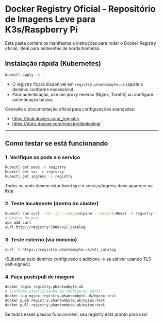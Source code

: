 # Docker Registry Oficial - Repositório de Imagens Leve para K3s/Raspberry Pi

Esta pasta contém os manifestos e instruções para rodar o Docker Registry oficial, ideal para ambientes de borda/homelab.

## Instalação rápida (Kubernetes)

```sh
kubectl apply -k .
```

- O registry ficará disponível em `registry.phantombyte.uk` (ajuste o domínio conforme necessário).
- Para autenticação, use um proxy reverso (Nginx, Traefik) ou configure autenticação básica.

Consulte a documentação oficial para configurações avançadas:
- https://hub.docker.com/_/registry
- https://docs.docker.com/registry/deploying/

---

## Como testar se está funcionando

### 1. Verifique os pods e o serviço
```sh
kubectl get pods -n registry
kubectl get svc -n registry
kubectl get ingress -n registry
```

Todos os pods devem estar `Running` e o serviço/ingress deve aparecer na lista.

### 2. Teste localmente (dentro do cluster)
```sh
kubectl run curl --rm -it --image=alpine --restart=Never -n registry -- sh
# Dentro do pod:
apk add curl
curl http://registry:5000/v2/_catalog
```

### 3. Teste externo (via domínio)
```sh
curl -k https://registry.phantombyte.uk/v2/_catalog
```
(Substitua pelo domínio configurado e adicione `-k` se estiver usando TLS self-signed.)

### 4. Faça push/pull de imagem
```sh
docker login registry.phantombyte.uk
# (informe usuário/senha se configurou auth)
docker tag nginx registry.phantombyte.uk/nginx:test
docker push registry.phantombyte.uk/nginx:test
docker pull registry.phantombyte.uk/nginx:test
```

Se todos esses passos funcionarem, seu registry está pronto para uso!
